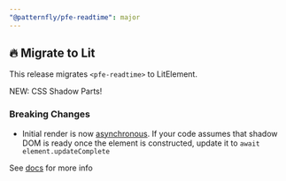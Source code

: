 ```yaml
---
"@patternfly/pfe-readtime": major
---
```


## 🔥 Migrate to Lit

This release migrates `<pfe-readtime>` to LitElement.

NEW: CSS Shadow Parts!

### Breaking Changes
- Initial render is now [asynchronous](https://lit.dev/docs/components/lifecycle/#reactive-update-cycle).
  If your code assumes that shadow DOM is ready once the element is constructed, update it to `await element.updateComplete`


See [docs](https://patternflyelements.org/components/readtime/) for more info
